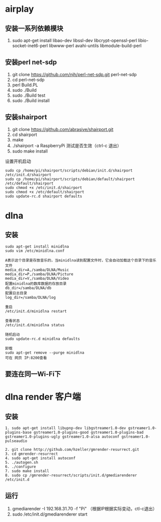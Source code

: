 # airplay
## 安装一系列依赖模块
1. sudo apt-get install libao-dev libssl-dev libcrypt-openssl-perl libio-socket-inet6-perl libwww-perl avahi-untils libmodule-build-perl

## 安装perl net-sdp
1. git clone https://github.com/njh/perl-net-sdp.git perl-net-sdp
2. cd perl-net-sdp
3. perl Build.PL
4. sudo ./Build
5. sudo ./Build test
6. sudo ./Build install

## 安装shairport
1. git clone https://github.com/abrasive/shairport.git
2. cd shairport
3. make
4. ./shairport -a RaspberryPi 测试是否生效（ctrl-c 退出）
5. sudo make install

设置开机启动
```
sudo cp /home/pi/shairport/scripts/debian/init.d/shairport /etc/init.d/shairport
sudo cp /home/pi/shairport/scripts/debian/default/shairport /etc/default/shairport
sudo chmod +x /etc/init.d/shairport
sudo chmod +x /etc/default/shairport
sudo update-rc.d shairport defaults
```
# dlna
## 安装
```
sudo apt-get install minidlna
sudo vim /etc/minidlna.conf

A表示这个目录是存放音乐的，当minidlna读到配置文件时，它会自动加载这个目录下的音乐文件
media_dir=A,/samba/DLNA/Music
media_dir=P,/samba/DLNA/Picture
media_dir=V,/samba/DLNA/Video
配置minidlna的数库数据的存放目录
db_dir=/samba/DLNA/db
配置日志目录
log_dir=/samba/DLNA/log

重启
/etc/init.d/minidlna restart

查看状态
/etc/init.d/minidlna status

随机启动
sudo update-rc.d minidlna defaults

卸载
sudo apt-get remove --purge minidlna
可在 网页 IP:8200查看

```
## 要连在同一Wi-Fi下

# dlna render 客户端
## 安装
```
1. sudo apt-get install libupnp-dev libgstreamer1.0-dev gstreamer1.0-plugins-base gstreamer1.0-plugins-good gstreamer1.0-plugins-bad gstreamer1.0-plugins-ugly gstreamer1.0-alsa autoconf gstreamer1.0-pulseaudio

2. git clone http://github.com/hzeller/gmrender-resurrect.git
3. cd gmrender-resurrect
4. sudo apt-get install autoconf
5. ./autogen.sh
6. ./configure
7. sudo make install
8. sudo cp /gmrender-resurrect/scripts/init.d/gmediarenderer /etc/init.d
```
## 运行
1. gmediarender -I 192.168.31.70 -f "Pi"  （根据IP根据实际变动，ctl-c退出）
2. sudo /etc/init.d/gmediarenderer start

